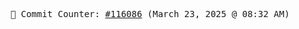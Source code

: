 <p align="center">
    <samp>
        📮 Commit Counter: <a href="https://github.com/Javascript-void0/Javascript-void0/commits/main">#116086</a> (March 23, 2025 @ 08:32 AM)
    </samp>
</p>